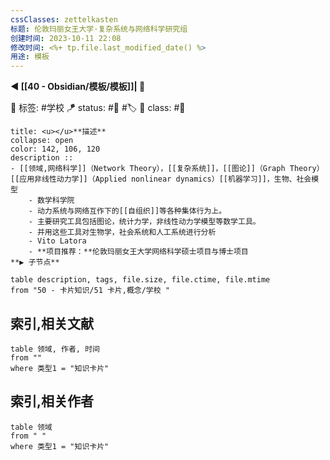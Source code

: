 ```yaml
---
cssClasses: zettelkasten
标题: 伦敦玛丽女王大学·复杂系统与网络科学研究组
创建时间: 2023-10-11 22:08
修改时间: <%+ tp.file.last_modified_date() %>
用途: 模板
---
```


**◀️ [[40 - Obsidian/模板/模板]]| 📎**  

🧩 标签: #学校
🪁 status: #🌸 #🏷️ 
🎏 class: #📇

```ad-info
title: <u></u>**描述**
collapse: open
color: 142, 106, 120
description :: 
- [[领域,网络科学]]（Network Theory），[[复杂系统]]，[[图论]]（Graph Theory）[[应用非线性动力学]]（Applied nonlinear dynamics）[[机器学习]]，生物、社会模型
	- 数学科学院
	- 动力系统与网络互作下的[[自组织]]等各种集体行为上。
	- 主要研究工具包括图论，统计力学，非线性动力学模型等数学工具。
	- 并用这些工具对生物学，社会系统和人工系统进行分析
	- Vito Latora
	- **项目推荐：**伦敦玛丽女王大学网络科学硕士项目与博士项目
**▶️ 子节点**
```

```dataview
table description, tags, file.size, file.ctime, file.mtime
from "50 - 卡片知识/51 卡片,概念/学校 "
```

## 索引,相关文献
```dataview
table 领域, 作者, 时间
from ""
where 类型1 = "知识卡片"
```

## 索引,相关作者
```dataview
table 领域
from " " 
where 类型1 = "知识卡片"
```